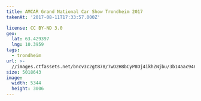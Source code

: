 ```yaml
---
title: AMCAR Grand National Car Show Trondheim 2017
takenAt: '2017-08-11T17:33:57.000Z'

license: CC BY-ND 3.0
geo:
  lat: 63.429397
  lng: 10.3959
tags:
  - trondheim
url: >-
  //images.ctfassets.net/bncv3c2gt878/7wD2H8bCyP8Oj4ikhZNjbu/3b14aac9460d5f0aa4d20d812847a8fe/amcar-grand-national-car-show-trondheim-2017_35699655773_o
size: 5018643
image:
  width: 5344
  height: 3006
---
```

